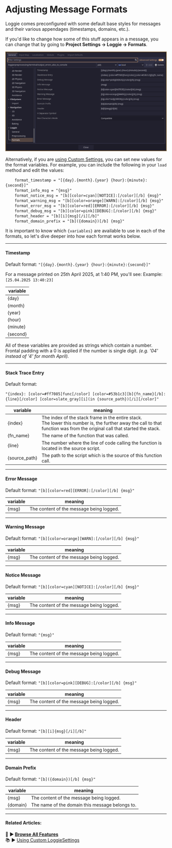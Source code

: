 # Adjusting Message Formats

Loggie comes preconfigured with some default base styles for messages and their various appendages (timestamps, domains, etc.).

If you'd like to change how some of this stuff appears in a message, you can change that by going to **Project Settings -> Loggie -> Formats**.

![](../../assets/screenshots/formats.png)

Alternatively, if you are [using Custom Settings](CUSTOM_SETTINGS.md), you can set new values for the format variables.
For example, you can include the following in your `load` method and edit the values:

```
	format_timestamp = "[{day}.{month}.{year} {hour}:{minute}:{second}]"
	format_info_msg = "{msg}"
	format_notice_msg = "[b][color=cyan][NOTICE]:[/color][/b] {msg}"
	format_warning_msg = "[b][color=orange][WARN]:[/color][/b] {msg}"
	format_error_msg = "[b][color=red][ERROR]:[/color][/b] {msg}"
	format_debug_msg = "[b][color=pink][DEBUG]:[/color][/b] {msg}"
	format_header = "[b][i]{msg}[/i][/b]"
	format_domain_prefix = "[b]({domain})[/b] {msg}"
```

It is important to know which `{variables}` are available to use in each of the formats, so let's dive deeper into how each format works below.

---
#### Timestamp

Default format: `"[{day}.{month}.{year} {hour}:{minute}:{second}]"`

For a message printed on 25th April 2025, at 1:40 PM, you'll see:
Example: `[25.04.2025 13:40:23]`

| variable |
| -------- |
| {day}    |
| {month}  |
| {year}   |
| {hour}   |
| {minute} |
| {second} |

All of these variables are provided as strings which contain a number.
Frontal padding with a 0 is applied if the number is single digit.
*(e.g. '04' instead of '4' for month April).*

---
#### Stack Trace Entry

Default format:
```gdscript
"{index}: [color=#ff7085]func[/color] [color=#53b1c3][b]{fn_name}[/b]:{line}[/color] [color=slate_gray][i](in {source_path})[/i][/color]"
```

| variable      | meaning                                                                                                                                                                       |
| ------------- | ----------------------------------------------------------------------------------------------------------------------------------------------------------------------------- |
| {index}       | The index of the stack frame in the entire stack. <br>The lower this number is, the further away the call to that function was from the original call that started the stack. |
| {fn_name}     | The name of the function that was called.                                                                                                                                     |
| {line}        | The number where the line of code calling the function is located in the source script.                                                                                       |
| {source_path} | The path to the script which is the source of this function call.                                                                                                             |

---

#### Error Message

Default format: `"[b][color=red][ERROR]:[/color][/b] {msg}"`

| variable | meaning                                  |
| -------- | ---------------------------------------- |
| {msg}    | The content of the message being logged. |

---
#### Warning Message

Default format: `"[b][color=orange][WARN]:[/color][/b] {msg}"`

| variable | meaning                                  |
| -------- | ---------------------------------------- |
| {msg}    | The content of the message being logged. |

---
#### Notice Message

Default format: `"[b][color=cyan][NOTICE]:[/color][/b] {msg}"`

| variable | meaning                                  |
| -------- | ---------------------------------------- |
| {msg}    | The content of the message being logged. |

---
#### Info Message

Default format: `"{msg}"`

| variable | meaning                                  |
| -------- | ---------------------------------------- |
| {msg}    | The content of the message being logged. |

---
#### Debug Message

Default format: `"[b][color=pink][DEBUG]:[/color][/b] {msg}"`

| variable | meaning                                  |
| -------- | ---------------------------------------- |
| {msg}    | The content of the message being logged. |

---
#### Header

Default format: `"[b][i]{msg}[/i][/b]"`

| variable | meaning                                  |
| -------- | ---------------------------------------- |
| {msg}    | The content of the message being logged. |

---
#### Domain Prefix

Default format: `"[b]({domain})[/b] {msg}"`

| variable | meaning                                         |
| -------- | ----------------------------------------------- |
| {msg}    | The content of the message being logged.        |
| {domain} | The name of the domain this message belongs to. |

---
#### Related Articles:
👀 **► [Browse All Features](../ALL_FEATURES.md)**  
📚 ► [Using Custom LoggieSettings](CUSTOM_SETTINGS.md)